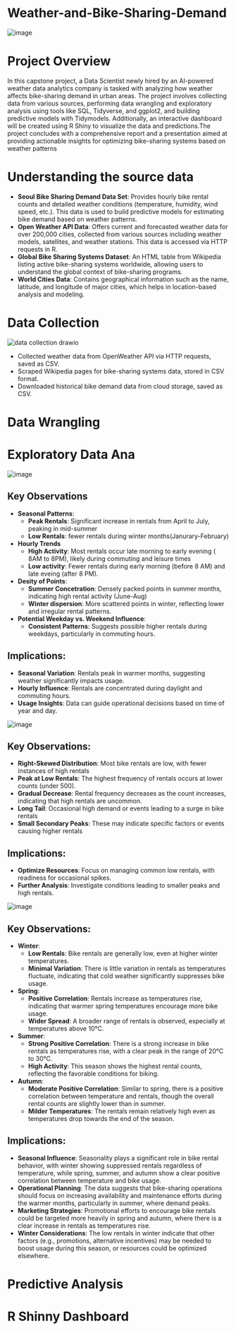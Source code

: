 # Weather-and-Bike-Sharing-Demand
![image](https://github.com/user-attachments/assets/6800361c-3c47-46ac-be27-679979e1b114)

# Project Overview
In this capstone project, a Data Scientist newly hired by an AI-powered weather data analytics company is tasked with analyzing how weather affects bike-sharing demand in urban areas. The project involves collecting data from various sources, performing data wrangling and exploratory analysis using tools like SQL, Tidyverse, and ggplot2, and building predictive models with Tidymodels. Additionally, an interactive dashboard will be created using R Shiny to visualize the data and predictions.The project concludes with a comprehensive report and a presentation aimed at providing actionable insights for optimizing bike-sharing systems based on weather patterns

# Understanding the source data
- **Seoul Bike Sharing Demand Data Set**: Provides hourly bike rental counts and detailed weather conditions (temperature, humidity, wind speed, etc.). This data is used to build predictive models for estimating bike demand based on weather patterns.
- **Open Weather API Data**: Offers current and forecasted weather data for over 200,000 cities, collected from various sources including weather models, satellites, and weather stations. This data is accessed via HTTP requests in R.
- **Global Bike Sharing Systems Dataset**: An HTML table from Wikipedia listing active bike-sharing systems worldwide, allowing users to understand the global context of bike-sharing programs.
- **World Cities Data**: Contains geographical information such as the name, latitude, and longitude of major cities, which helps in location-based analysis and modeling.

# Data Collection
![data collection drawio](https://github.com/user-attachments/assets/a1a73078-8c40-44cf-89ba-93913254d365)
- Collected weather data from OpenWeather API via HTTP requests, saved as CSV.
- Scraped Wikipedia pages for bike-sharing systems data, stored in CSV format.
- Downloaded historical bike demand data from cloud storage, saved as CSV.

# Data Wrangling

# Exploratory Data Ana
![image](https://github.com/user-attachments/assets/819249d8-981e-49e3-abfd-ba8310047073)

## Key Observations
- **Seasonal Patterns**: 
  - **Peak Rentals**: Significant increase in rentals from April to July, peaking in mid-summer
  - **Low Rentals**: fewer rentals during winter months(Janurary-February)
- **Hourly Trends**
  - **High Activity**: Most rentals occur late morning to early evening ( 8AM to 8PM), likely during commuting and leisure times
  - **Low activity**: Fewer rentals during early morning (before 8 AM) and late eveing (after 8 PM).
- **Desity of Points**:
  - **Summer Concetration**: Densely packed points in summer months, indicating high rental activity (June-Aug)
  - **Winter dispersion**: More scattered points in winter, reflecting lower and irregular rental patterns.
- **Potential Weekday vs. Weekend Influence**:
  - **Consistent Patterns**: Suggests possible higher rentals during weekdays, particularly in commuting hours.

## **Implications**:
- **Seasonal Variation**: Rentals peak in warmer months, suggesting weather significantly impacts usage.
- **Hourly Influence**: Rentals are concentrated during daylight and commuting hours.
- **Usage Insights**: Data can guide operational decisions based on time of year and day.

![image](https://github.com/user-attachments/assets/961e6e71-a8d1-4d3d-b58f-75fa155de76b)
## Key Observations:
- **Right-Skewed Distribution**: Most bike rentals are low, with fewer instances of high rentals
- **Peak at Low Rentals**: The highest frequency of rentals occurs at lower counts (under 500).
- **Gradual Decrease**: Rental frequency decreases as the count increases, indicating that high rentals are uncommon.
- **Long Tail**: Occasional high demand or events leading to a surge in bike rentals
- **Small Secondary Peaks**: These may indicate specific factors or events causing higher rentals

## Implications:
- **Optimize Resources**: Focus on managing common low rentals, with readiness for occasional spikes.
- **Further Analysis**: Investigate conditions leading to smaller peaks and high rentals.

![image](https://github.com/user-attachments/assets/6018e7cc-3d4e-4886-b547-497f8a65778c)
## **Key Observations**:
- **Winter**:
  - **Low Rentals**: Bike rentals are generally low, even at higher winter temperatures.
  - **Minimal Variation**: There is little variation in rentals as temperatures fluctuate, indicating that cold weather significantly suppresses bike usage.
- **Spring**:
   - **Positive Correlation**: Rentals increase as temperatures rise, indicating that warmer spring temperatures encourage more bike usage.
   - **Wider Spread**: A broader range of rentals is observed, especially at temperatures above 10°C.
- **Summer**:
   - **Strong Positive Correlation**: There is a strong increase in bike rentals as temperatures rise, with a clear peak in the range of 20°C to 30°C.
   - **High Activity**: This season shows the highest rental counts, reflecting the favorable conditions for biking.
- **Autumn**:
   - **Moderate Positive Correlation**: Similar to spring, there is a positive correlation between temperature and rentals, though the overall rental counts are slightly lower than in summer.
   - **Milder Temperatures**: The rentals remain relatively high even as temperatures drop towards the end of the season.

## **Implications**:
- **Seasonal Influence**: Seasonality plays a significant role in bike rental behavior, with winter showing suppressed rentals regardless of temperature, while spring, summer, and autumn show a clear positive correlation between temperature and bike usage.
 - **Operational Planning**: The data suggests that bike-sharing operations should focus on increasing availability and maintenance efforts during the warmer months, particularly in summer, where demand peaks.
- **Marketing Strategies**: Promotional efforts to encourage bike rentals could be targeted more heavily in spring and autumn, where there is a clear increase in rentals as temperatures rise.
- **Winter Considerations**: The low rentals in winter indicate that other factors (e.g., promotions, alternative incentives) may be needed to boost usage during this season, or resources could be optimized elsewhere.

# Predictive Analysis

# R Shinny Dashboard
